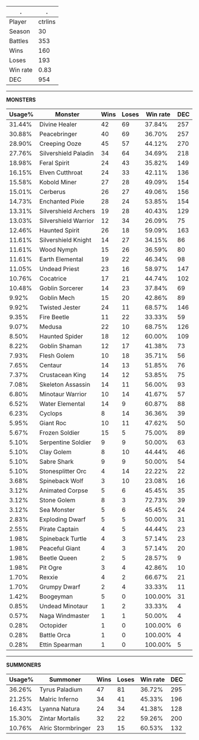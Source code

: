 .|.
|-|-
Player|ctrlins
Season|30
Battles|353
Wins|160
Loses|193
Win rate|0.83
DEC|954

---
**MONSTERS**

Usage%|Monster|Wins|Loses|Win rate|DEC|
-|-|-|-|-|-|
31.44%|Divine Healer|42|69|37.84%|257|
30.88%|Peacebringer|40|69|36.70%|257|
28.90%|Creeping Ooze|45|57|44.12%|270|
27.76%|Silvershield Paladin|34|64|34.69%|218|
18.98%|Feral Spirit|24|43|35.82%|149|
16.15%|Elven Cutthroat|24|33|42.11%|136|
15.58%|Kobold Miner|27|28|49.09%|154|
15.01%|Cerberus|26|27|49.06%|156|
14.73%|Enchanted Pixie|28|24|53.85%|154|
13.31%|Silvershield Archers|19|28|40.43%|129|
13.03%|Silvershield Warrior|12|34|26.09%|75|
12.46%|Haunted Spirit|26|18|59.09%|163|
11.61%|Silvershield Knight|14|27|34.15%|86|
11.61%|Wood Nymph|15|26|36.59%|80|
11.61%|Earth Elemental|19|22|46.34%|98|
11.05%|Undead Priest|23|16|58.97%|147|
10.76%|Cocatrice|17|21|44.74%|102|
10.48%|Goblin Sorcerer|14|23|37.84%|69|
9.92%|Goblin Mech|15|20|42.86%|89|
9.92%|Twisted Jester|24|11|68.57%|146|
9.35%|Fire Beetle|11|22|33.33%|59|
9.07%|Medusa|22|10|68.75%|126|
8.50%|Haunted Spider|18|12|60.00%|109|
8.22%|Goblin Shaman|12|17|41.38%|73|
7.93%|Flesh Golem|10|18|35.71%|56|
7.65%|Centaur|14|13|51.85%|76|
7.37%|Crustacean King|14|12|53.85%|75|
7.08%|Skeleton Assassin|14|11|56.00%|93|
6.80%|Minotaur Warrior|10|14|41.67%|57|
6.52%|Water Elemental|14|9|60.87%|88|
6.23%|Cyclops|8|14|36.36%|39|
5.95%|Giant Roc|10|11|47.62%|50|
5.67%|Frozen Soldier|15|5|75.00%|89|
5.10%|Serpentine Soldier|9|9|50.00%|63|
5.10%|Clay Golem|8|10|44.44%|46|
5.10%|Sabre Shark|9|9|50.00%|54|
5.10%|Stonesplitter Orc|4|14|22.22%|22|
3.68%|Spineback Wolf|3|10|23.08%|16|
3.12%|Animated Corpse|5|6|45.45%|35|
3.12%|Stone Golem|8|3|72.73%|39|
3.12%|Sea Monster|5|6|45.45%|24|
2.83%|Exploding Dwarf|5|5|50.00%|31|
2.55%|Pirate Captain|4|5|44.44%|23|
1.98%|Spineback Turtle|4|3|57.14%|23|
1.98%|Peaceful Giant|4|3|57.14%|20|
1.98%|Beetle Queen|2|5|28.57%|9|
1.98%|Pit Ogre|3|4|42.86%|10|
1.70%|Rexxie|4|2|66.67%|21|
1.70%|Grumpy Dwarf|2|4|33.33%|11|
1.42%|Boogeyman|5|0|100.00%|31|
0.85%|Undead Minotaur|1|2|33.33%|4|
0.57%|Naga Windmaster|1|1|50.00%|4|
0.28%|Octopider|1|0|100.00%|6|
0.28%|Battle Orca|1|0|100.00%|4|
0.28%|Ettin Spearman|1|0|100.00%|5|

---
**SUMMONERS**

Usage%|Summoner|Wins|Loses|Win rate|DEC|
-|-|-|-|-|-|
36.26%|Tyrus Paladium|47|81|36.72%|295|
21.25%|Malric Inferno|34|41|45.33%|196|
16.43%|Lyanna Natura|24|34|41.38%|128|
15.30%|Zintar Mortalis|32|22|59.26%|200|
10.76%|Alric Stormbringer|23|15|60.53%|132|
